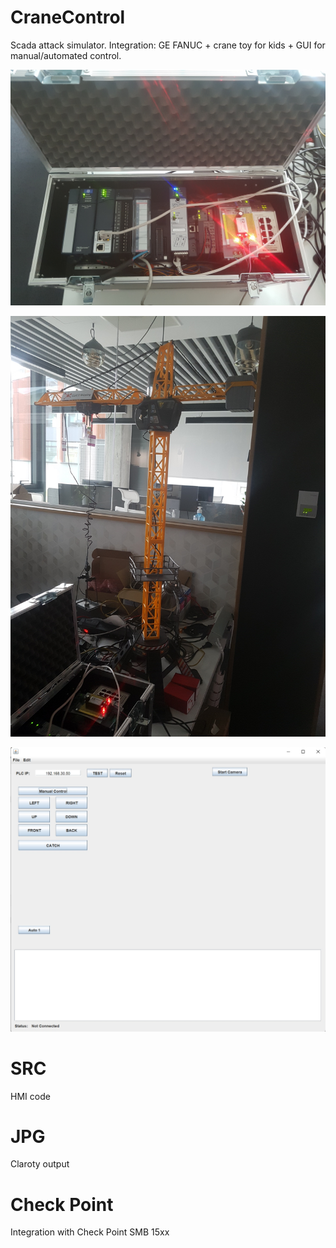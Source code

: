 # CraneControl
 Scada attack simulator. Integration: GE FANUC + crane toy for kids + GUI for manual/automated control. 

![PLC](/jpg/plc.jpg)



![Crane](/jpg/crane.jpg)



![HMI](/jpg/control1.jpg)



# SRC
HMI code


# JPG
Claroty output


# Check Point
Integration with Check Point SMB 15xx 

